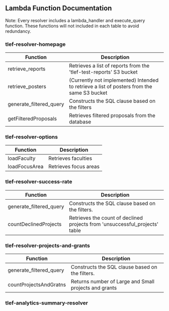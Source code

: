 ## Lambda Function Documentation 

Note: Every resolver includes a lambda_handler and execute_query function. These functions will not included in each table to avoid redundancy.

### tlef-resolver-homepage
| Function              | Description                                                                                                                                                        |
|-----------------------|--------------------------------------------------------------------------------------------------------------------------------------------------------------------|
| retrieve_reports      | Retrieves a list of reports from the 'tlef-test-reports' S3 bucket                                                                    |
| retrieve_posters      | (Currently not implemented) Intended to retrieve a list of posters from the same S3 bucket                                                       |
| generate_filtered_query | Constructs the SQL clause based on the filters                                                                                                       |                                                |
| getFilteredProposals | Retrieves filtered proposals from the database             |

### tlef-resolver-options
| Function         | Description                                                                                                                                           |
|------------------|-------------------------------------------------------------------------------------------------------------------------------------------------------|
| loadFaculty      | Retrieves faculties                         |
| loadFocusArea    | Retrieves focus areas                                 |

### tlef-resolver-success-rate
| Function             | Description                                                                                                                                   |
|----------------------|-----------------------------------------------------------------------------------------------------------------------------------------------|
| generate_filtered_query | Constructs the SQL clause based on the filters.                                                                                     |                                 |
| countDeclinedProjects | Retrieves the count of declined projects from 'unsuccessful_projects' table |

### tlef-resolver-projects-and-grants
| Function             | Description                                                                                                                                   |
|----------------------|-----------------------------------------------------------------------------------------------------------------------------------------------|
| generate_filtered_query | Constructs the SQL clause based on the filters.                                                                                     |                                 |
| countProjectsAndGratns | Returns number of Large and Small projects and grants | 

### tlef-analytics-summary-resolver

